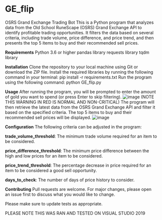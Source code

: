 # GE_flip


OSRS Grand Exchange Trading Bot
This is a Python program that analyzes data from the Old School RuneScape (OSRS) Grand Exchange API to identify profitable trading opportunities. It filters the data based on several criteria, including trade volume, price difference, and price trend, and then presents the top 5 items to buy and their recommended sell prices.



**Requirements**
Python 3.6 or higher
pandas library
requests library
tqdm library



**Installation**
Clone the repository to your local machine using Git or download the ZIP file.
Install the required libraries by running the following command in your terminal: pip install -r requirements.txt
Run the program using the following command: python GE_flip.py



**Usage**
After running the program, you will be prompted to enter the amount of gold you want to spend (or press Enter to skip filtering).
![image](https://user-images.githubusercontent.com/30472756/223224483-2102b307-375a-4162-9a80-f6827c43b4bb.png)
(NOTE THIS WARNING IN RED IS NORMAL AND NON-CRITICAL)
The program will then retrieve the latest data from the OSRS Grand Exchange API and filter it based on the specified criteria.
The top 5 items to buy and their recommended sell prices will be displayed.
![image](https://user-images.githubusercontent.com/30472756/223224702-a48013e6-2a67-4405-9e74-7e1865bebaf8.png)


**Configuration**
The following criteria can be adjusted in the program:


**trade_volume_threshold**: The minimum trade volume required for an item to be considered.

**price_difference_threshold**: The minimum price difference between the high and low prices for an item to be considered.

**price_trend_threshold**: The percentage decrease in price required for an item to be considered a good sell opportunity.

**days_to_check**: The number of days of price history to consider.



**Contributing**
Pull requests are welcome. For major changes, please open an issue first to discuss what you would like to change.

Please make sure to update tests as appropriate.



PLEASE NOTE THIS WAS RAN AND TESTED ON VISUAL STUDIO 2019

